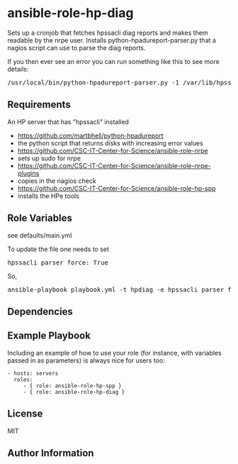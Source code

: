 ansible-role-hp-diag
=========

Sets up a cronjob that fetches hpssacli diag reports and makes them readable by the nrpe user. Installs python-hpadureport-parser.py that a nagios script can use to parse the diag reports.

If you then ever see an error you can run something like this to see more details:
<pre>
/usr/local/bin/python-hpadureport-parser.py -1 /var/lib/hpssacli_diags/temp_second_last/ADUReport.xml -2 /var/lib/hpssacli_diags/temp_last/ADUReport.xml -e "Bus Faults" -v
</pre>

Requirements
------------

An HP server that has "hpssacli" installed

 - https://github.com/martbhell/python-hpadureport
  - the python script that returns disks with increasing error values
 - https://github.com/CSC-IT-Center-for-Science/ansible-role-nrpe
  - sets up sudo for nrpe
 - https://github.com/CSC-IT-Center-for-Science/ansible-role-nrpe-plugins
  - copies in the nagios check
 - https://github.com/CSC-IT-Center-for-Science/ansible-role-hp-spp
  - installs the HPe tools

Role Variables
--------------

see defaults/main.yml

To update the file one needs to set 

<pre>
hpssacli_parser_force: True
</pre>

So, 

<pre>
ansible-playbook playbook.yml -t hpdiag -e hpssacli_parser_force=True
</pre>

Dependencies
------------


Example Playbook
----------------

Including an example of how to use your role (for instance, with variables passed in as parameters) is always nice for users too:

    - hosts: servers
      roles:
         - { role: ansible-role-hp-spp }
         - { role: ansible-role-hp-diag }

License
-------

MIT

Author Information
------------------
